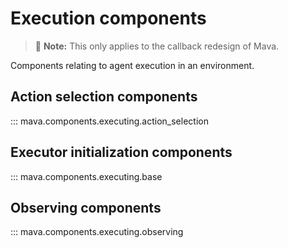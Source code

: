 # Execution components

> 🚧 **Note:** This only applies to the callback redesign of Mava.

Components relating to agent execution in an environment.

## Action selection components
::: mava.components.executing.action_selection

## Executor initialization components
::: mava.components.executing.base

## Observing components
::: mava.components.executing.observing
